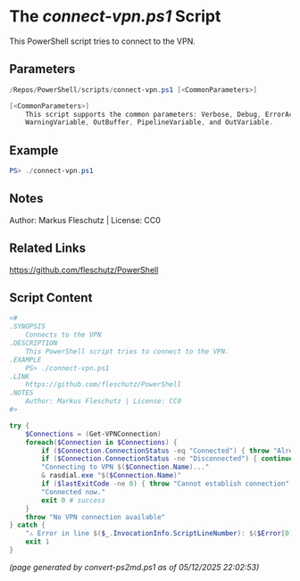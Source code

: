 The *connect-vpn.ps1* Script
===========================

This PowerShell script tries to connect to the VPN.

Parameters
----------
```powershell
/Repos/PowerShell/scripts/connect-vpn.ps1 [<CommonParameters>]

[<CommonParameters>]
    This script supports the common parameters: Verbose, Debug, ErrorAction, ErrorVariable, WarningAction, 
    WarningVariable, OutBuffer, PipelineVariable, and OutVariable.
```

Example
-------
```powershell
PS> ./connect-vpn.ps1

```

Notes
-----
Author: Markus Fleschutz | License: CC0

Related Links
-------------
https://github.com/fleschutz/PowerShell

Script Content
--------------
```powershell
<#
.SYNOPSIS
	Connects to the VPN
.DESCRIPTION
	This PowerShell script tries to connect to the VPN.
.EXAMPLE
	PS> ./connect-vpn.ps1
.LINK
	https://github.com/fleschutz/PowerShell
.NOTES
	Author: Markus Fleschutz | License: CC0
#>

try {
	$Connections = (Get-VPNConnection)
	foreach($Connection in $Connections) {
		if ($Connection.ConnectionStatus -eq "Connected") { throw "Already connected to VPN $($Connection.Name)" }
		if ($Connection.ConnectionStatus -ne "Disconnected") { continue }
		"Connecting to VPN $($Connection.Name)..."
		& rasdial.exe "$($Connection.Name)"
		if ($lastExitCode -ne 0) { throw "Cannot establish connection" }
		"Connected now."
		exit 0 # success 
	}
	throw "No VPN connection available"
} catch {
	"⚠️ Error in line $($_.InvocationInfo.ScriptLineNumber): $($Error[0])"
	exit 1
}
```

*(page generated by convert-ps2md.ps1 as of 05/12/2025 22:02:53)*
